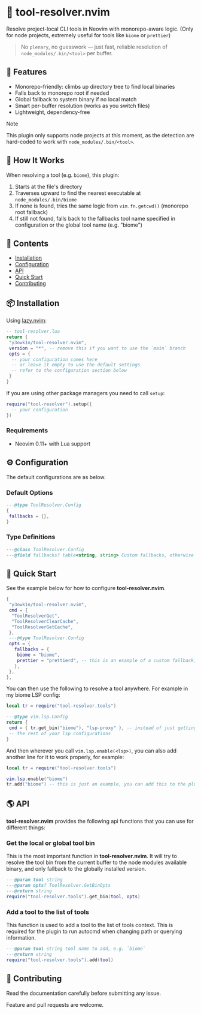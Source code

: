 # 🧰 tool-resolver.nvim

Resolve project-local CLI tools in Neovim with monorepo-aware logic. (Only for node projects, extremely useful for tools like `biome` or `prettier`)

> No `plenary`, no guesswork — just fast, reliable resolution of `node_modules/.bin/<tool>` per buffer.

## 🚀 Features

- Monorepo-friendly: climbs up directory tree to find local binaries
- Falls back to monorepo root if needed
- Global fallback to system binary if no local match
- Smart per-buffer resolution (works as you switch files)
- Lightweight, dependency-free

> [!NOTE]
> This plugin only supports node projects at this moment, as the detection are hard-coded to work with `node_modules/.bin/<tool>`.

## 🧠 How It Works

When resolving a tool (e.g. `biome`), this plugin:

1. Starts at the file's directory
2. Traverses upward to find the nearest executable at `node_modules/.bin/biome`
3. If none is found, tries the same logic from `vim.fn.getcwd()` (monorepo root fallback)
4. If still not found, falls back to the fallbacks tool name specified in configuration or the global tool name (e.g. "biome")

<!-- panvimdoc-ignore-start -->

## 📕 Contents

- [Installation](#-installation)
- [Configuration](#%EF%B8%8F-configuration)
- [API](#-api)
- [Quick Start](#-quick-start)
- [Contributing](#-contributing)

<!-- panvimdoc-ignore-end -->

## 📦 Installation

Using [lazy.nvim](https://github.com/folke/lazy.nvim):

```lua
-- tool-resolver.lua
return {
 "y3owk1n/tool-resolver.nvim",
 version = "*", -- remove this if you want to use the `main` branch
 opts = {
  -- your configuration comes here
  -- or leave it empty to use the default settings
  -- refer to the configuration section below
 }
}
```

If you are using other package managers you need to call `setup`:

```lua
require("tool-resolver").setup({
  -- your configuration
})
```

### Requirements

- Neovim 0.11+ with Lua support

## ⚙️ Configuration

The default configurations are as below.

### Default Options

```lua
---@type ToolResolver.Config
{
 fallbacks = {},
}
```

### Type Definitions

```lua
---@class ToolResolver.Config
---@field fallbacks? table<string, string> Custom fallbacks, otherwise uses it's name
```

## 🚀 Quick Start

See the example below for how to configure **tool-resolver.nvim**.

```lua
{
 "y3owk1n/tool-resolver.nvim",
 cmd = {
  "ToolResolverGet",
  "ToolResolverClearCache",
  "ToolResolverGetCache",
 },
 ---@type ToolResolver.Config
 opts = {
   fallbacks = {
    biome = "biome",
    prettier = "prettierd", -- this is an example of a custom fallback, instead of fallback to `prettier`, fallback to `prettierd` instead.
   },
 },
},
```

You can then use the following to resolve a tool anywhere. For example in my biome LSP config:

```lua
local tr = require("tool-resolver.tools")

---@type vim.lsp.Config
return {
 cmd = { tr.get_bin("biome"), "lsp-proxy" }, -- instead of just getting it from the global bin, use tool-resolver for it.
 -- the rest of your lsp configurations
}
```

And then wherever you call `vim.lsp.enable(<lsp>)`, you can also add another line for it to work properly, for example:

```lua
local tr = require("tool-resolver.tools")

vim.lsp.enable("biome")
tr.add("biome") -- this is just an example, you can add this to the plugin init or config initialization function too.
```

## 🌎 API

**tool-resolver.nvim** provides the following api functions that you can use for different things:

### Get the local or global tool bin

This is the most important function in **tool-resolver.nvim**. It will try to resolve the tool bin from the current buffer to the node modules available binary, and only fallback to the globally installed version.

```lua
---@param tool string
---@param opts? ToolResolver.GetBinOpts
---@return string
require("tool-resolver.tools").get_bin(tool, opts)
```

### Add a tool to the list of tools

This function is used to add a tool to the list of tools context. This is required for the plugin to run autocmd when changing path or querying information.

```lua
---@param tool string tool name to add, e.g. `biome`
---@return string
require("tool-resolver.tools").add(tool)
```

<!-- panvimdoc-ignore-start -->

## 🤝 Contributing

Read the documentation carefully before submitting any issue.

Feature and pull requests are welcome.

<!-- panvimdoc-ignore-end -->
